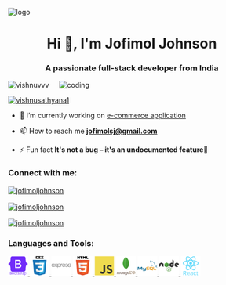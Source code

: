 


![logo](https://raw.githubusercontent.com/Giphy/GiphyAPI/master/api_giphy_header.gif)
<h1 align="center">Hi 👋, I'm Jofimol Johnson</h1>
<h3 align="center">A passionate full-stack developer from India</h3>

<img align="right" alt="coding" width="400" src="https://media2.giphy.com/media/RbDKaczqWovIugyJmW/giphy.gif" />
<p align="left"> <img src="https://komarev.com/ghpvc/?username=vishnuvvv&label=Profile%20views&color=0e75b6&style=flat" alt="vishnuvvv" /> </p>

<p align="left"> <a href="https://twitter.com/vishnusathyana1" target="blank"><img src="https://img.shields.io/twitter/follow/vishnusathyana1?logo=twitter&style=for-the-badge" alt="vishnusathyana1" /></a> </p>

- 🔭 I’m currently working on [e-commerce application](...)

- 📫 How to reach me **jofimolsj@gmail.com**

- ⚡ Fun fact **It's not a bug – it's an undocumented feature🤣**

<h3 align="left">Connect with me:</h3>
<p align="left">
  
<a href=" https://x.com/jofimolj89465?t=taazPkIq_IBwYZC8bfwC3Q&s=08" target="blank"><img align="center" src="https://raw.githubusercontent.com/rahuldkjain/github-profile-readme-generator/master/src/images/icons/Social/twitter.svg" alt="jofimoljohnson" height="30" width="40" /></a>
  
<a href="linkedin.com/in/jofijo96" target="blank"><img align="center" src="https://raw.githubusercontent.com/rahuldkjain/github-profile-readme-generator/master/src/images/icons/Social/linked-in-alt.svg" alt="jofimoljohnson" height="30" width="40" /></a>

<a href="https://www.instagram.com/jofijohnson" target="blank"><img align="center" src="https://raw.githubusercontent.com/rahuldkjain/github-profile-readme-generator/master/src/images/icons/Social/instagram.svg" alt="jofimoljohnson" height="30" width="40" /></a>

</p>

<h3 align="left">Languages and Tools:</h3>
<p align="left"> <a href="https://getbootstrap.com" target="_blank" rel="noreferrer"> <img src="https://raw.githubusercontent.com/devicons/devicon/master/icons/bootstrap/bootstrap-plain-wordmark.svg" alt="bootstrap" width="40" height="40"/> </a> <a href="https://www.w3schools.com/css/" target="_blank" rel="noreferrer"> <img src="https://raw.githubusercontent.com/devicons/devicon/master/icons/css3/css3-original-wordmark.svg" alt="css3" width="40" height="40"/> </a> <a href="https://expressjs.com" target="_blank" rel="noreferrer"> <img src="https://raw.githubusercontent.com/devicons/devicon/master/icons/express/express-original-wordmark.svg" alt="express" width="40" height="40"/> </a> <a href="https://www.w3.org/html/" target="_blank" rel="noreferrer"> <img src="https://raw.githubusercontent.com/devicons/devicon/master/icons/html5/html5-original-wordmark.svg" alt="html5" width="40" height="40"/> </a> <a href="https://developer.mozilla.org/en-US/docs/Web/JavaScript" target="_blank" rel="noreferrer"> <img src="https://raw.githubusercontent.com/devicons/devicon/master/icons/javascript/javascript-original.svg" alt="javascript" width="40" height="40"/> </a> <a href="https://www.mongodb.com/" target="_blank" rel="noreferrer"> <img src="https://raw.githubusercontent.com/devicons/devicon/master/icons/mongodb/mongodb-original-wordmark.svg" alt="mongodb" width="40" height="40"/> </a> <a href="https://www.mysql.com/" target="_blank" rel="noreferrer"> <img src="https://raw.githubusercontent.com/devicons/devicon/master/icons/mysql/mysql-original-wordmark.svg" alt="mysql" width="40" height="40"/> </a> <a href="https://nodejs.org" target="_blank" rel="noreferrer"> <img src="https://raw.githubusercontent.com/devicons/devicon/master/icons/nodejs/nodejs-original-wordmark.svg" alt="nodejs" width="40" height="40"/> </a> <a href="https://reactjs.org/" target="_blank" rel="noreferrer"> <img src="https://raw.githubusercontent.com/devicons/devicon/master/icons/react/react-original-wordmark.svg" alt="react" width="40" height="40"/> </a> </p>

